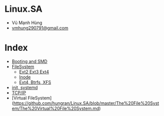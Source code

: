 # Linux.SA
 - Vũ Mạnh Hùng
 - vmhung290791@gmail.com
# Index
 - [Booting and SMD](https://github.com/hungran/Linux.SA/blob/master/Booting/Booting.md)
 - [FileSystem](https://github.com/hungran/Linux.SA/blob/master/The%20File%20System/The%20File%20System.md)
	- [Ext2 Ext3 Ext4 ](https://github.com/hungran/Linux.SA/blob/master/The%20File%20System/Difference%20between%20Some%20Filesystems.md)
	- [Inode](https://github.com/hungran/Linux.SA/tree/master/The%20File%20System/Inode)
	- [Ext4, Btrfs, XFS](https://github.com/hungran/Linux.SA/blob/master/The%20File%20System/Ext4/Ext4.Btrfs.XFS.md)
 - [init, systemd](https://github.com/hungran/Linux.SA/blob/master/systemd.initd/systemd.initd.md)	
 - [TCP/IP](https://github.com/hungran/Linux.SA/blob/master/TCP_IP.NETWORKING.md)
 - [Virtual FileSystem] (https://github.com/hungran/Linux.SA/blob/master/The%20File%20System/The%20Virtual%20File%20System.md)	
